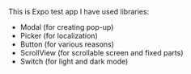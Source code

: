 This is Expo test app
I have used libraries:
- Modal (for creating pop-up)
- Picker (for localization)
- Button (for various reasons)
- ScrollView (for scrollable screen and fixed parts)
- Switch (for light and dark mode)
  
